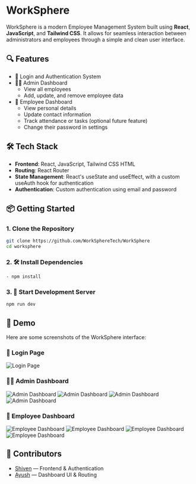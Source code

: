 # WorkSphere

WorkSphere is a modern Employee Management System built using **React**, **JavaScript**, and **Tailwind CSS**. It allows for seamless interaction between administrators and employees through a simple and clean user interface.

## 🔍 Features

- 🔐 Login and Authentication System
- 👨‍💼 Admin Dashboard
  - View all employees
  - Add, update, and remove employee data
- 👷 Employee Dashboard
  - View personal details
  - Update contact information
  - Track attendance or tasks (optional future feature)
  - Change their password in settings

## 🛠️ Tech Stack

- **Frontend**: React, JavaScript, Tailwind CSS HTML
- **Routing**: React Router
- **State Management**: React's useState and useEffect, with a custom useAuth hook for authentication
- **Authentication**: Custom authentication using email and password

## 📦 Getting Started

### 1. Clone the Repository

```bash
git clone https://github.com/WorkSphereTech/WorkSphere
cd worksphere
```
### 2. 🛠️ Install Dependencies
```bash
- npm install
```
### 3. 🚀 Start Development Server
```bash
npm run dev
```
## 📸 Demo

Here are some screenshots of the WorkSphere interface:

### 🔐 Login Page
![Login Page](https://github.com/user-attachments/assets/3b5e3493-331c-48ad-a757-574d25bb3040)

### 🧑‍💼 Admin Dashboard
![Admin Dashboard](https://github.com/user-attachments/assets/ac2bbc90-fa63-4b19-84da-b3bac195433a)
![Admin Dashboard](https://github.com/user-attachments/assets/17e962d0-61f0-42d6-991c-0a075035ed49)
![Admin Dashboard](https://github.com/user-attachments/assets/ac063e3c-ddf3-4be0-aece-d5a559d8a281)
![Admin Dashboard](https://github.com/user-attachments/assets/0af81ef6-5846-47a2-bb72-d77dbf1bd505)


### 👷 Employee Dashboard
![Employee Dashboard](https://github.com/user-attachments/assets/b2ed1141-2a8b-458b-a91b-34f3c672baa0)
![Employee Dashboard](https://github.com/user-attachments/assets/bcec1b39-c0b3-48af-adcc-a4d8c15c7dcf)
![Employee Dashboard](https://github.com/user-attachments/assets/0dd908fa-e8a7-4d74-9e8a-4f63d6a763cc)
![Employee Dashboard](https://github.com/user-attachments/assets/242f4938-4dc1-4d9d-8804-35e5d16f2c09)


## 👥 Contributors
- [Shiven](https://github.com/shiven20) — Frontend & Authentication
- [Ayush](https://github.com/ayushjoshicodes) — Dashboard UI & Routing







